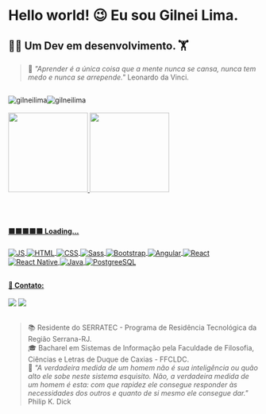 # Hello world! 😉 Eu sou Gilnei Lima.
## 🧗‍♂️ Um Dev em desenvolvimento. 🏋️
> 🧠 *"Aprender é a única coisa que a mente nunca se cansa, nunca tem medo e nunca se arrepende."* Leonardo da Vinci.<br>
##


<div style="display: flex">
  <img src = "https://komarev.com/ghpvc/?username=gilneilima&label=Profile%20views&color=gray" alt="gilneilima"  style="float:right, margin-right:10px"/>
  <img src="https://img.shields.io/github/followers/gilneilima?label=Follow&color=gray" alt="gilneilima" style="float:left" />
</div>
</br>

<div>
  <a href="https://github.com/gilneilima">
  <img height="160em" src="https://github-readme-stats.vercel.app/api?username=gilneilima&show_icons=true&theme=chartreuse-dark&include_all_commits=true&count_private=true"/>
  <img height="160em" src="https://github-readme-stats.vercel.app/api/top-langs/?username=gilneilima&layout=compact&langs_count=7&theme=chartreuse-dark"/>
</div>

##
  
<div style="display: inline"><br>
  
  #### 🟩🟩🟩🟩🟩 Loading...  
  
  <img align="center" alt="JS" src="https://img.shields.io/badge/JavaScript-F7DF1E?style=for-the-badge&logo=javascript&logoColor=black">    
  <img align="center" alt="HTML" src="https://img.shields.io/badge/HTML5-E34F26?style=for-the-badge&logo=html5&logoColor=white">
  <img align="center" alt="CSS" src="https://img.shields.io/badge/CSS3-1572B6?style=for-the-badge&logo=css3&logoColor=white">
  <img align="center" alt="Sass" src="https://img.shields.io/badge/Sass-CC6699?style=for-the-badge&logo=sass&logoColor=white">
  <img align="center" alt="Bootstrap" src="https://img.shields.io/badge/Bootstrap-563D7C?style=for-the-badge&logo=bootstrap&logoColor=white">
  <img align="center" alt="Angular" src="https://img.shields.io/badge/Angular-DD0031?style=for-the-badge&logo=angular&logoColor=white">
  <!-- <img align="center" alt="Node.JS" src="https://img.shields.io/badge/Node.js-43853D?style=for-the-badge&logo=node.js&logoColor=white"> -->
  <img align="center" alt="React" src="https://img.shields.io/badge/React-20232A?style=for-the-badge&logo=react&logoColor=61DAFB">
  <img align="center" alt="React Native" src="https://img.shields.io/badge/React_Native-20232A?style=for-the-badge&logo=react&logoColor=61DAFB">
  <img align="center" alt="Java" src="https://img.shields.io/badge/Java-ED8B00?style=for-the-badge&logo=java&logoColor=white">
  <img align="center" alt="PostgreeSQL" src="https://img.shields.io/badge/PostgreSQL-316192?style=for-the-badge&logo=postgresql&logoColor=white">
  <!-- <img align="center" alt="MySQL" src="https://img.shields.io/badge/MySQL-00000F?style=for-the-badge&logo=mysql&logoColor=white"> -->
  <!-- <img align="center" alt="Heroku" src="https://img.shields.io/badge/Heroku-430098?style=for-the-badge&logo=heroku&logoColor=white"> -->
  <!-- <img align="center" alt="Microsoft Share Point" src="https://img.shields.io/badge/Microsoft_SharePoint-0078D4?style=for-the-badge&logo=microsoft-sharepoint&logoColor=white"> -->
  <!-- <img align="center" alt="Amazon AWS" src="https://img.shields.io/badge/Amazon_AWS-232F3E?style=for-the-badge&logo=amazon-aws&logoColor=white"> -->
  <!-- <img align="center" alt="Google Cloud" src="https://img.shields.io/badge/Google_Cloud-4285F4?style=for-the-badge&logo=google-cloud&logoColor=white"> -->
   
</div>

##
  
<div>
  
#### 🤙 Contato:
  
  <a href="https://www.linkedin.com/in/gilnei-lima-64468a104" target="_blank"><img src="https://img.shields.io/badge/LinkedIn-0077B5?style=for-the-badge&logo=linkedin&logoColor=white" target="_blank"></a>
  <a href = "mailto:gilneilima.rj@gmail.com"><img src="https://img.shields.io/badge/Gmail-D14836?style=for-the-badge&logo=gmail&logoColor=white" target="_blank"></a>
</div>
  
##

> 📚 Residente do SERRATEC - Programa de Residência Tecnológica da Região Serrana-RJ.<br>
> 🎓 Bacharel em Sistemas de Informação pela Faculdade de Filosofia, Ciências e Letras de Duque de Caxias - FFCLDC.<br>
> 🤖 *"A verdadeira medida de um homem não é sua inteligência ou quão alto ele sobe neste sistema esquisito. Não, a verdadeira medida de um homem é esta: com que rapidez ele consegue responder às necessidades dos outros e quanto de si mesmo ele consegue dar."* Philip K. Dick
